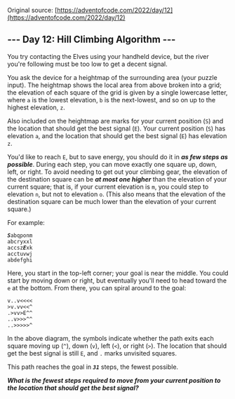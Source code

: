 Original source: [https://adventofcode.com/2022/day/12](https://adventofcode.com/2022/day/12)

## --- Day 12: Hill Climbing Algorithm ---

You try contacting the Elves using your <span title="When you look up the specs for your handheld device, every field just says &quot;plot&quot;.">handheld device</span>, but the river you're following must be too low to get a decent signal.

You ask the device for a heightmap of the surrounding area (your puzzle input). The heightmap shows the local area from above broken into a grid; the elevation of each square of the grid is given by a single lowercase letter, where <code>a</code> is the lowest elevation, <code>b</code> is the next-lowest, and so on up to the highest elevation, <code>z</code>.

Also included on the heightmap are marks for your current position (<code>S</code>) and the location that should get the best signal (<code>E</code>). Your current position (<code>S</code>) has elevation <code>a</code>, and the location that should get the best signal (<code>E</code>) has elevation <code>z</code>.

You'd like to reach <code>E</code>, but to save energy, you should do it in <em><strong>as few steps as possible</strong></em>. During each step, you can move exactly one square up, down, left, or right. To avoid needing to get out your climbing gear, the elevation of the destination square can be <em><strong>at most one higher</strong></em> than the elevation of your current square; that is, if your current elevation is <code>m</code>, you could step to elevation <code>n</code>, but not to elevation <code>o</code>. (This also means that the elevation of the destination square can be much lower than the elevation of your current square.)

For example:

<pre>
<code><em><strong>S</strong></em>abqponm
abcryxxl
accsz<em><strong>E</strong></em>xk
acctuvwj
abdefghi</code>
</pre>
Here, you start in the top-left corner; your goal is near the middle. You could start by moving down or right, but eventually you'll need to head toward the <code>e</code> at the bottom. From there, you can spiral around to the goal:

<pre>
<code>v..v&lt;&lt;&lt;&lt;
&gt;v.vv&lt;&lt;^
.&gt;vv&gt;E^^
..v&gt;&gt;&gt;^^
..&gt;&gt;&gt;&gt;&gt;^</code>
</pre>
In the above diagram, the symbols indicate whether the path exits each square moving up (<code>^</code>), down (<code>v</code>), left (<code>&lt;</code>), or right (<code>&gt;</code>). The location that should get the best signal is still <code>E</code>, and <code>.</code> marks unvisited squares.

This path reaches the goal in <code><em><strong>31</strong></em></code> steps, the fewest possible.

<em><strong>What is the fewest steps required to move from your current position to the location that should get the best signal?</strong></em>
